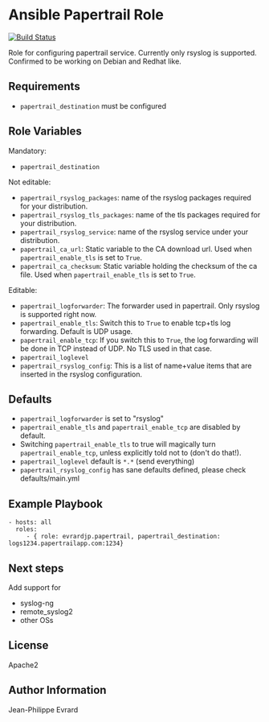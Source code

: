 Ansible Papertrail Role
=======================

[![Build Status](https://travis-ci.org/evrardjp/ansible-papertrail.svg?branch=master)](https://travis-ci.org/evrardjp/ansible-papertrail)

Role for configuring papertrail service.
Currently only rsyslog is supported.
Confirmed to be working on Debian and Redhat like.

Requirements
-------------------

- `papertrail_destination` must be configured


Role Variables
--------------

Mandatory:
- `papertrail_destination`

Not editable:
- `papertrail_rsyslog_packages`: name of the rsyslog packages required for your distribution.
- `papertrail_rsyslog_tls_packages`: name of the tls packages required for your distribution.
- `papertrail_rsyslog_service`: name of the rsyslog service under your distribution.
- `papertrail_ca_url`: Static variable to the CA download url. Used when `papertrail_enable_tls` is set to `True`.
- `papertrail_ca_checksum`: Static variable holding the checksum of the ca file. Used when `papertrail_enable_tls` is set to `True`.

Editable:
- `papertrail_logforwarder`: The forwarder used in papertrail. Only rsyslog is supported right now.
- `papertrail_enable_tls`: Switch this to `True` to enable tcp+tls log forwarding. Default is UDP usage.
- `papertrail_enable_tcp`: If you switch this to `True`, the log forwarding will be done in TCP instead of UDP. No TLS used in that case.
- `papertrail_loglevel`
- `papertrail_rsyslog_config`: This is a list of name+value items that are inserted in the rsyslog configuration.


Defaults
-----------

- `papertrail_logforwarder` is set to "rsyslog"
- `papertrail_enable_tls` and `papertrail_enable_tcp` are disabled by default.
- Switching `papertrail_enable_tls` to true will magically turn `papertrail_enable_tcp`, unless explicitly told not to (don't do that!).
- `papertrail_loglevel` default is `*.*` (send everything)
- `papertrail_rsyslog_config` has sane defaults defined, please check defaults/main.yml


Example Playbook
------------------------

    - hosts: all
      roles:
         - { role: evrardjp.papertrail, papertrail_destination: logs1234.papertrailapp.com:1234}


Next steps
----------

Add support for

- syslog-ng
- remote_syslog2
- other OSs

License
----------

Apache2

Author Information
-------------------------

Jean-Philippe Evrard
